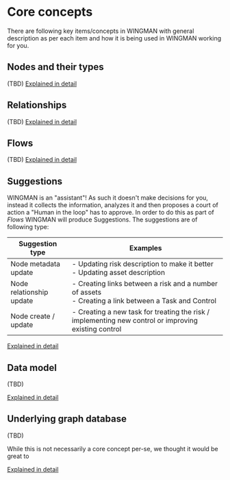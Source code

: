 # Core concepts
There are following key items/concepts in WINGMAN with general description as per each item and how it is being used in WINGMAN working for you.

## Nodes and their types
(TBD)
[Explained in detail](node-types.md)

## Relationships
(TBD)
[Explained in detail](relationships.md)

## Flows
(TBD)
[Explained in detail](understanding-flows.md)

## Suggestions

WINGMAN is an "assistant"! As such it doesn't make decisions for you, instead it collects the information, analyzes it and then proposes a court of action a "Human in the loop" has to approve. In order to do this as part of *Flows* WINGMAN will produce Suggestions. The suggestions are of following type:

| Suggestion type | Examples |
| --- | --- |
| Node metadata update | - Updating risk description to make it better <br> - Updating asset description |
| Node relationship update | - Creating links between a risk and a number of assets <br> - Creating a link between a Task and Control |
| Node create / update | - Creating a new task for treating the risk / implementing new control or improving existing  control|

[Explained in detail](suggestions.md)

## Data model
(TBD)

[Explained in detail](data-model.md)

## Underlying graph database
(TBD)

While this is not necessarily a core concept per-se, we thought it would be great to 

[Explained in detail](graph-database.md)